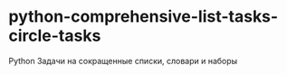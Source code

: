 # python-comprehensive-list-tasks-circle-tasks
Python Задачи на сокращенные списки, словари и наборы
